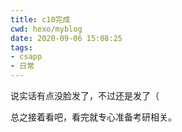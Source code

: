 ```yaml
---
title: c10完成
cwd: hexo/myblog
date: 2020-09-06 15:08:25
tags:
- csapp
- 日常
---
```


说实话有点没脸发了，不过还是发了（

总之接着看吧，看完就专心准备考研相关。

